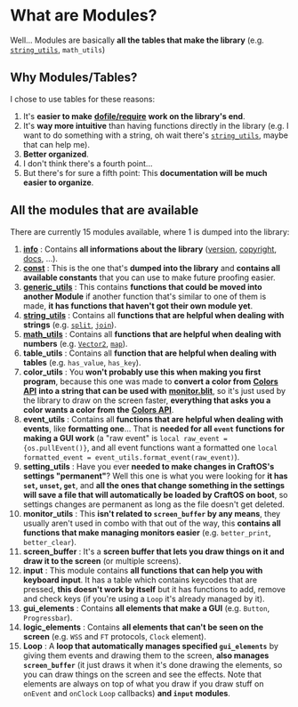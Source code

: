 
# What are Modules?

Well... Modules are basically **all the tables that make the library** (e.g. [`string_utils`](./string_utils_module.md), `math_utils`)

## Why Modules/Tables?

I chose to use tables for these reasons:

1. It's **easier to make** [**dofile/require**](../index.md#library-syntax) **work on the library's end**.
2. It's **way more intuitive** than having functions directly in the library (e.g. I want to do something with a string, oh wait there's [`string_utils`](./string_utils_module.md), maybe that can help me).
3. **Better organized**.
4. I don't think there's a fourth point...
5. But there's for sure a fifth point: This **documentation will be much easier to organize**.

## All the modules that are available

There are currently 15 modules available, where 1 is dumped into the library:

1. [**info**](./info_module.md) : Contains **all informations about the library** ([version](./info_module.md#ver-string), [copyright](./info_module.md#copyright-string), [docs](./info_module.md#documentation-string), ...).
2. [**const**](./constants.md) : This is the one that's **dumped into the library** and **contains all available constants** that you can use to make future proofing easier.
3. [**generic_utils**](./generic_utils_module.md) : This contains **functions that could be moved into another Module** if another function that's similar to one of them is made, **it has functions that haven't got their own module yet**.
4. [**string_utils**](./string_utils_module.md) : Contains all **functions that are helpful when dealing with strings** (e.g. [`split`](./string_utils_module.md#split), [`join`](./string_utils_module.md#join)).
5. [**math_utils**](./math_utils_module.md) : Contains all **functions that are helpful when dealing with numbers** (e.g. [`Vector2`](./Vectors.md#vector2), [`map`](./math_utils_module.md#map)).
6. **table_utils** : Contains all **function that are helpful when dealing with tables** (e.g. `has_value`, `has_key`).
7. **color_utils** : You **won't probably use this when making you first program**, because this one was made to **convert a color from** [**Colors API**](http://www.computercraft.info/wiki/Colors_(API)) **into a string that can be used with** [**monitor.blit**](http://www.computercraft.info/wiki/Term.blit), so it's just used by the library to draw on the screen faster, **everything that asks you a color wants a color from the** [**Colors API**](http://www.computercraft.info/wiki/Colors_(API)).
8. **event_utils** : Contains all **functions that are helpful when dealing with events**, like **formatting one**... That is **needed for all `event` functions for making a GUI work** (a "raw event" is `local raw_event = {os.pullEvent()}`, and all event functions want a formatted one `local formatted_event = event_utils.format_event(raw_event)`).
9. **setting_utils** : Have you ever **needed to make changes in CraftOS's settings "permanent"**? Well this one is what you were looking for **it has `set`, `unset`, `get`**, and **all the ones that change something in the settings will save a file that will automatically be loaded by CraftOS on boot**, so settings changes are permanent as long as the file doesn't get deleted.
10. **monitor_utils** : This **isn't related to `screen_buffer` by any means**, they usually aren't used in combo with that out of the way, this **contains all functions that make managing monitors easier** (e.g. `better_print`, `better_clear`).
11. **screen_buffer** : It's a **screen buffer that lets you draw things on it and draw it to the screen** (or multiple screens).
12. **input** : This module contains **all functions that can help you with keyboard input**. It has a table which contains keycodes that are pressed, **this doesn't work by itself** but it has functions to add, remove and check keys (if you're using a `Loop` it's already managed by it).
13. **gui_elements** : Contains **all elements that make a GUI** (e.g. `Button`, `Progressbar`).
14. **logic_elements** : Contains **all elements that can't be seen on the screen** (e.g. `WSS` and `FT` protocols, `Clock` element).
15. **Loop** : A **loop that automatically manages specified `gui_elements`** by giving them events and drawing them to the screen, **also manages `screen_buffer`** (it just draws it when it's done drawing the elements, so you can draw things on the screen and see the effects. Note that elements are always on top of what you draw if you draw stuff on `onEvent` and `onClock` `Loop` callbacks) **and `input` modules**.
